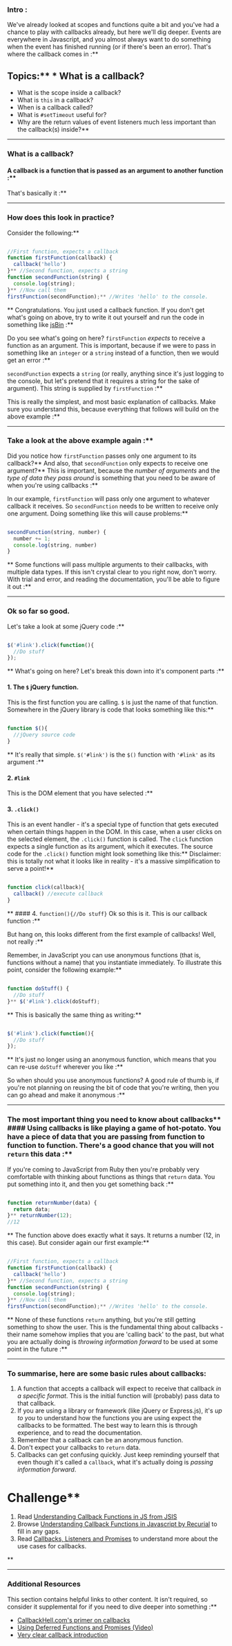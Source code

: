 ### Intro :
>
We've already looked at scopes and functions quite a bit and you've had a chance to play with callbacks already, but here we'll dig deeper.  Events are everywhere in Javascript, and you almost always want to do something when the event has finished running (or if there's been an error).  That's where the callback comes in :**

## Topics:** * What is a callback?
* What is the scope inside a callback?
* What is `this` in a callback?
* When is a callback called?
* What is `#setTimeout` useful for?
* Why are the return values of event listeners much less important than the callback(s) inside?** 

---


### What is a callback?
####  A callback is a function that is passed as an argument to another function :**

That's basically it :**



---


### How does this look in practice?
Consider the following:** 
```js

//First function, expects a callback
function firstFunction(callback) {
  callback('hello')
}** //Second function, expects a string
function secondFunction(string) {
  console.log(string);
}** //Now call them
firstFunction(secondFunction);** //Writes 'hello' to the console.
```
** Congratulations.  You just used a callback function.  If you don't get what's going on above, try to write it out yourself and run the code in something like [jsBin](https://jsbin.com) :**

Do you see what's going on here?  `firstFunction` *expects* to receive a function as an argument.  This is important, because if we were to pass in something like an `integer` or a `string` instead of a function, then we would get an error :**

`secondFunction` expects a `string` (or really, anything since it's just logging to the console, but let's pretend that it requires a string for the sake of argument). This string is supplied by `firstFunction` :**

This is really the simplest, and most basic explanation of callbacks.  Make sure you understand this, because everything that follows will build on the above example :**



---


### Take a look at the above example again :**

Did you notice how `firstFunction` passes only one argument to its callback?** And also, that `secondFunction` only expects to receive one argument?** This is important, because the *number of arguments* and the *type of data they pass around* is something that you need to be aware of when you're using callbacks :**

In our example, `firstFunction` will pass only one argument to whatever callback it receives.  So `secondFunction` needs to be written to receive only one argument.  Doing something like this will cause problems:** 
```js

secondFunction(string, number) {
  number += 1;
  console.log(string, number)
}
```
** Some functions will pass multiple arguments to their callbacks, with multiple data types.  If this isn't crystal clear to you right now, don't worry.  With trial and error, and reading the documentation, you'll be able to figure it out :**



---


### Ok so far so good.
Let's take a look at some jQuery code :**


```js

$('#link').click(function(){
  //Do stuff
});

```
** What's going on here? Let's break this down into it's component parts :**


####  1. The `$` jQuery function.
This is the first function you are calling. `$` is just the name of that function.  Somewhere in the jQuery library is code that looks something like this:** 
```js

function $(){
  //jQuery source code
}
```
** It's really that simple. `$('#link')` is the `$()` function with `'#link'` as its argument :**


####  2. `#link`
This is the DOM element that you have selected :**


####  3. `.click()`
This is an event handler - it's a special type of function that gets executed when certain things happen in the DOM.  In this case, when a user clicks on the selected element, the `.click()` function is called.  The `click` function expects a single function as its argument, which it executes. The source code for the `.click()` function might look something like this:** Disclaimer: this is totally not what it looks like in reality - it's a massive simplification to serve a point!** 
```js

function click(callback){
  callback() //execute callback
}
```
** ####  4. `function(){//Do stuff}`
Ok so this is it. This is our callback function :**

But hang on, this looks different from the first example of callbacks! Well, not really :**

Remember, in JavaScript you can use anonymous functions (that is, functions without a name) that you instantiate immediately.  To illustrate this point, consider the following example:** 
```js

function doStuff() {
  //Do stuff
}** $('#link').click(doStuff);

```
** This is basically the same thing as writing:** 
```js

$('#link').click(function(){
  //Do stuff
});

```
** It's just no longer using an anonymous function, which means that you can re-use `doStuff` wherever you like :**

So when should you use anonymous functions?  A good rule of thumb is, if you're not planning on reusing the bit of code that you're writing, then you can go ahead and make it anonymous :**



---


### The most important thing you need to know about callbacks** ####  Using callbacks is like playing a game of hot-potato.  You have a piece of data that you are passing from function to function to function.  There's a good chance that you will not `return` this data :**

If you're coming to JavaScript from Ruby then you're probably very comfortable with thinking about functions as things that `return` data.  You put something into it, and then you get something back :**


```js

function returnNumber(data) {
  return data;
}** returnNumber(12);
//12
```
** The function above does exactly what it says.  It returns a number (12, in this case).  But consider again our first example:** 
```js

//First function, expects a callback
function firstFunction(callback) {
  callback('hello')
}** //Second function, expects a string
function secondFunction(string) {
  console.log(string);
}** //Now call them
firstFunction(secondFunction);** //Writes 'hello' to the console.
```
** None of these functions `return` anything, but you're still getting something to show the user.  This is the fundamental thing about callbacks - their name somehow implies that you are 'calling back' to the past, but what you are actually doing is *throwing information forward* to be used at some point in the future :**



---


### To summarise, here are some basic rules about callbacks:
1. A function that accepts a callback will expect to receive that callback *in a specific format*.  This is the initial function will (probably) pass data to that callback.
2. If you are using a library or framework (like jQuery or Express.js), it's *up to you* to understand how the functions you are using expect the callbacks to be formatted.  The best way to learn this is through experience, and to read the documentation.
3. Remember that a callback can be an anonymous function.
4. Don't expect your callbacks to `return` data.
5. Callbacks can get confusing quickly.  Just keep reminding yourself that even though it's called a `callback`, what it's actually doing is *passing information forward*.
# Challenge** <div class="lesson-content__panel" markdown="1">
1. Read [Understanding Callback Functions in JS from JSIS](http://javascriptissexy.com/understand-javascript-callback-functions-and-use-them/)
2. Browse [Understanding Callback Functions in Javascript by Recurial](http://recurial.com/programming/understanding-callback-functions-in-javascript/) to fill in any gaps.
3. Read [Callbacks, Listeners and Promises](http://sporto.github.com/blog/2012/12/09/callbacks-listeners-promises/) to understand more about the use cases for callbacks.
</div>** 

---


### Additional Resources
This section contains helpful links to other content. It isn't required, so consider it supplemental for if you need to dive deeper into something :**



* [CallbackHell.com's primer on callbacks](http://callbackhell.com/)
* [Using Deferred Functions and Promises (Video)](http://www.youtube.com/watch?v=juRtEEsHI9E)
* [Very clear callback introduction](https://github.com/maxogden/art-of-node#callbacks)
